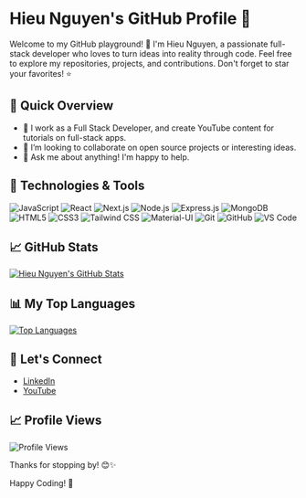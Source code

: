 # Hieu Nguyen's GitHub Profile 🚀

Welcome to my GitHub playground! 👋 I'm Hieu Nguyen, a passionate full-stack developer who loves to turn ideas into reality through code. Feel free to explore my repositories, projects, and contributions. Don't forget to star your favorites! ⭐️

## 🚀 Quick Overview

- 🔭 I work as a Full Stack Developer, and create YouTube content for tutorials on full-stack apps.
- 👯 I’m looking to collaborate on open source projects or interesting ideas.
- 💬 Ask me about anything! I'm happy to help.

## 🔧 Technologies & Tools

![JavaScript](https://img.shields.io/badge/JavaScript-F7DF1E?style=flat&logo=javascript&logoColor=black)
![React](https://img.shields.io/badge/React-61DAFB?style=flat&logo=react&logoColor=white)
![Next.js](https://img.shields.io/badge/Next.js-000000?style=flat&logo=next.js&logoColor=white)
![Node.js](https://img.shields.io/badge/Node.js-339933?style=flat&logo=node.js&logoColor=white)
![Express.js](https://img.shields.io/badge/Express.js-000000?style=flat&logo=express&logoColor=white)
![MongoDB](https://img.shields.io/badge/MongoDB-47A248?style=flat&logo=mongodb&logoColor=white)
![HTML5](https://img.shields.io/badge/HTML5-E34F26?style=flat&logo=html5&logoColor=white)
![CSS3](https://img.shields.io/badge/CSS3-1572B6?style=flat&logo=css3&logoColor=white)
![Tailwind CSS](https://img.shields.io/badge/Tailwind%20CSS-38B2AC?style=flat&logo=tailwind-css&logoColor=white)
![Material-UI](https://img.shields.io/badge/Material--UI-0081CB?style=flat&logo=material-ui&logoColor=white)
![Git](https://img.shields.io/badge/Git-F05032?style=flat&logo=git&logoColor=white)
![GitHub](https://img.shields.io/badge/GitHub-181717?style=flat&logo=github&logoColor=white)
![VS Code](https://img.shields.io/badge/VS%20Code-007ACC?style=flat&logo=visual-studio-code&logoColor=white)


## 📈 GitHub Stats

[![Hieu Nguyen's GitHub Stats](https://github-readme-stats.vercel.app/api?username=hieunguyendev2206&count_private=true&show_icons=true&theme=radical)](https://github.com/hieunguyendev2206)

## 📊 My Top Languages

[![Top Languages](https://github-readme-stats.vercel.app/api/top-langs/?username=hieunguyendev2206&layout=compact&theme=radical)](https://github.com/hieunguyendev2206)

## 🌟 Let's Connect

- [LinkedIn](https://www.linkedin.com/in/hieunguyendev/)
- [YouTube](https://www.youtube.com/)

## 📈 Profile Views

![Profile Views](https://komarev.com/ghpvc/?username=hieunguyendev2206&color=brightgreen)

Thanks for stopping by! 😊✨

Happy Coding! 🚀
